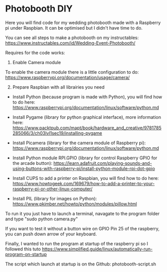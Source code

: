 # Photobooth DIY

Here you will find code for my wedding photobooth made with a Raspberry pi under Raspbian.
It can be optimised but I didn't have time to do.

You can see all steps to make a photobooth on my instructables: https://www.instructables.com/id/Wedding-Event-Photobooth/

Requires for the code works:

1. Enable Camera module

To enable the camera module there is a little configuration to do: https://www.raspberrypi.org/documentation/usage/camera/

2. Prepare Raspbian with all librairies you need

* Install Python (because program is made with Python), you will find how to do here: https://www.raspberrypi.org/documentation/linux/software/python.md

* Install Pygame (library for python graphical interface), more information here: https://www.packtpub.com/mapt/book/hardware_and_creative/9781785285066/3/ch03lvl1sec19/installing-pygame

* Install Picamera (library for the camera module of Raspberry pi): https://www.raspberrypi.org/documentation/linux/software/python.md

* Install Python module RPI.GPIO (library for control Raspberry GPIO for the arcade button): https://learn.adafruit.com/playing-sounds-and-using-buttons-with-raspberry-pi/install-python-module-rpi-dot-gpio

* Install CUPS to add a printer on Raspbian, you will find how to do here: https://www.howtogeek.com/169679/how-to-add-a-printer-to-your-raspberry-pi-or-other-linux-computer/

* Install PIL (library for images on Python): https://www.pkimber.net/howto/python/modules/pillow.html

To run it you just have to launch a terminal, navagate to the program folder and type "sudo python camera.py"

If you want to test it without a button wire on GPIO Pin 25 of the raspberry, you can push down arrow of your keyboard.

Finally, I wanted to run the program at startup of the raspberry pi so I followed this tuto https://www.simplified.guide/linux/automatically-run-program-on-startup

The script which launch at startup is on the Github: photobooth-script.sh 
